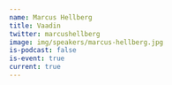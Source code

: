 ```yaml
---
name: Marcus Hellberg
title: Vaadin
twitter: marcushellberg
image: img/speakers/marcus-hellberg.jpg
is-podcast: false
is-event: true
current: true
---
```

